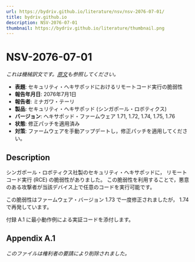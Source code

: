 ```yaml
---
url: https://bydriv.github.io/literature/nsv/nsv-2076-07-01/
title: bydriv.github.io
description: NSV-2076-07-01
thumbnail: https://bydriv.github.io/literature/thumbnail.png
---
```


# NSV-2076-07-01

*これは機械訳文です。[原文](original.html)も参照してください。*

- **表題**: セキュリティ・ヘキサポッドにおけるリモートコード実行の脆弱性
- **報告年月日**: 2076年7月1日
- **報告者**: ミナガワ・テーリ
- **製品**: セキュリティ・ヘキサポッド (シンガポール・ロボティクス)
- **バージョン**: ヘキサポッド・ファームウェア 1.71, 1.72, 1.74, 1.75, 1.76
- **状態**: 修正パッチを適用済み
- **対策**: ファームウェアを手動アップデートし，修正パッチを適用してください。

## Description

シンガポール・ロボティクス社製のセキュリティ・ヘキサポッドに，
リモートコード実行 (RCE) の脆弱性がありました。
この脆弱性を利用することで，悪意のある攻撃者が当該デバイス上で任意のコードを実行可能です。

この脆弱性はファームウェア・バージョン 1.73 で一度修正されましたが， 1.74 で再発しています。

付録 A.1 に最小動作例による実証コードを添付します。

## Appendix A.1

*このファイルは権利者の要請により削除されました。*
